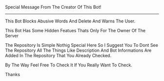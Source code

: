 Special Message From The Creator Of This Bot!
_____________________________________________
This Bot Blocks Abusive Words And Delete And Warns The User.

This Bot Has Some Hidden Featues Thats Only For The Owner Of The Server

The Repository Is Simple Nothig Special Here So I Suggest You To Dont See The Repository All The Things Like Description And Bot Informations Are Added In The Repository That You Already Checked.

By The Way Feel Free To Check It If You Really Want To Check.

Thanks
